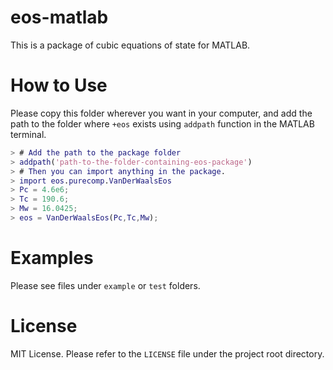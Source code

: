 # eos-matlab

This is a package of cubic equations of state for MATLAB.

# How to Use

Please copy this folder wherever you want in your computer, and add the path to the folder where `+eos` exists using `addpath` function in the MATLAB terminal.

```matlab
> # Add the path to the package folder
> addpath('path-to-the-folder-containing-eos-package')
> # Then you can import anything in the package.
> import eos.purecomp.VanDerWaalsEos
> Pc = 4.6e6;
> Tc = 190.6;
> Mw = 16.0425;
> eos = VanDerWaalsEos(Pc,Tc,Mw);
```

# Examples

Please see files under `example` or `test` folders.

# License

MIT License. Please refer to the `LICENSE` file under the project root directory.